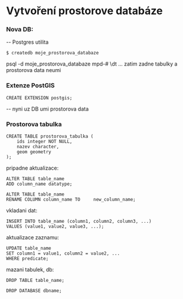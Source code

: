 # Vytvoření prostorove databáze

### Nova DB:
-- Postgres utilita 
```
$ createdb moje_prostorova_databaze 
```

psql -d moje_prostorova_databaze
mpd-# \dt ... zatim zadne tabulky a prostorova data neumi 

### Extenze PostGIS
```
CREATE EXTENSION postgis; 
```
-- nyni uz DB umi prostorova data 

### Prostorova tabulka 
```
CREATE TABLE prostorova_tabulka (
    ids integer NOT NULL,
    nazev character, 
    geom geometry
);
```

pripadne aktualizace: 

```
ALTER TABLE table_name
ADD column_name datatype;

ALTER TABLE table_name 
RENAME COLUMN column_name TO     new_column_name;
``` 

vkladani dat: 

```
INSERT INTO table_name (column1, column2, column3, ...)
VALUES (value1, value2, value3, ...);
``` 

aktualizace zaznamu:
```
UPDATE table_name
SET column1 = value1, column2 = value2, ...
WHERE predicate;
```

mazani tabulek, db: 

```
DROP TABLE table_name;

DROP DATABASE dbname; 
``` 


